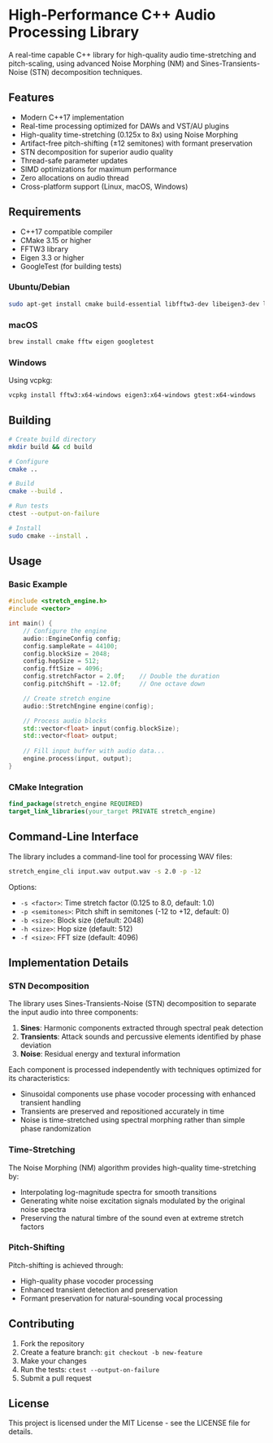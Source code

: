 # High-Performance C++ Audio Processing Library

A real-time capable C++ library for high-quality audio time-stretching and pitch-scaling, using advanced Noise Morphing (NM) and Sines-Transients-Noise (STN) decomposition techniques.

## Features

- Modern C++17 implementation
- Real-time processing optimized for DAWs and VST/AU plugins
- High-quality time-stretching (0.125x to 8x) using Noise Morphing
- Artifact-free pitch-shifting (±12 semitones) with formant preservation
- STN decomposition for superior audio quality
- Thread-safe parameter updates
- SIMD optimizations for maximum performance
- Zero allocations on audio thread
- Cross-platform support (Linux, macOS, Windows)

## Requirements

- C++17 compatible compiler
- CMake 3.15 or higher
- FFTW3 library
- Eigen 3.3 or higher
- GoogleTest (for building tests)

### Ubuntu/Debian

```bash
sudo apt-get install cmake build-essential libfftw3-dev libeigen3-dev libgtest-dev
```

### macOS

```bash
brew install cmake fftw eigen googletest
```

### Windows

Using vcpkg:

```bash
vcpkg install fftw3:x64-windows eigen3:x64-windows gtest:x64-windows
```

## Building

```bash
# Create build directory
mkdir build && cd build

# Configure
cmake ..

# Build
cmake --build .

# Run tests
ctest --output-on-failure

# Install
sudo cmake --install .
```

## Usage

### Basic Example

```cpp
#include <stretch_engine.h>
#include <vector>

int main() {
    // Configure the engine
    audio::EngineConfig config;
    config.sampleRate = 44100;
    config.blockSize = 2048;
    config.hopSize = 512;
    config.fftSize = 4096;
    config.stretchFactor = 2.0f;    // Double the duration
    config.pitchShift = -12.0f;     // One octave down

    // Create stretch engine
    audio::StretchEngine engine(config);

    // Process audio blocks
    std::vector<float> input(config.blockSize);
    std::vector<float> output;
    
    // Fill input buffer with audio data...
    engine.process(input, output);
}
```

### CMake Integration

```cmake
find_package(stretch_engine REQUIRED)
target_link_libraries(your_target PRIVATE stretch_engine)
```

## Command-Line Interface

The library includes a command-line tool for processing WAV files:

```bash
stretch_engine_cli input.wav output.wav -s 2.0 -p -12
```

Options:
- `-s <factor>`: Time stretch factor (0.125 to 8.0, default: 1.0)
- `-p <semitones>`: Pitch shift in semitones (-12 to +12, default: 0)
- `-b <size>`: Block size (default: 2048)
- `-h <size>`: Hop size (default: 512)
- `-f <size>`: FFT size (default: 4096)

## Implementation Details

### STN Decomposition

The library uses Sines-Transients-Noise (STN) decomposition to separate the input audio into three components:

1. **Sines**: Harmonic components extracted through spectral peak detection
2. **Transients**: Attack sounds and percussive elements identified by phase deviation
3. **Noise**: Residual energy and textural information

Each component is processed independently with techniques optimized for its characteristics:

- Sinusoidal components use phase vocoder processing with enhanced transient handling
- Transients are preserved and repositioned accurately in time
- Noise is time-stretched using spectral morphing rather than simple phase randomization

### Time-Stretching

The Noise Morphing (NM) algorithm provides high-quality time-stretching by:

- Interpolating log-magnitude spectra for smooth transitions
- Generating white noise excitation signals modulated by the original noise spectra
- Preserving the natural timbre of the sound even at extreme stretch factors

### Pitch-Shifting

Pitch-shifting is achieved through:

- High-quality phase vocoder processing
- Enhanced transient detection and preservation
- Formant preservation for natural-sounding vocal processing

## Contributing

1. Fork the repository
2. Create a feature branch: `git checkout -b new-feature`
3. Make your changes
4. Run the tests: `ctest --output-on-failure`
5. Submit a pull request

## License

This project is licensed under the MIT License - see the LICENSE file for details.

